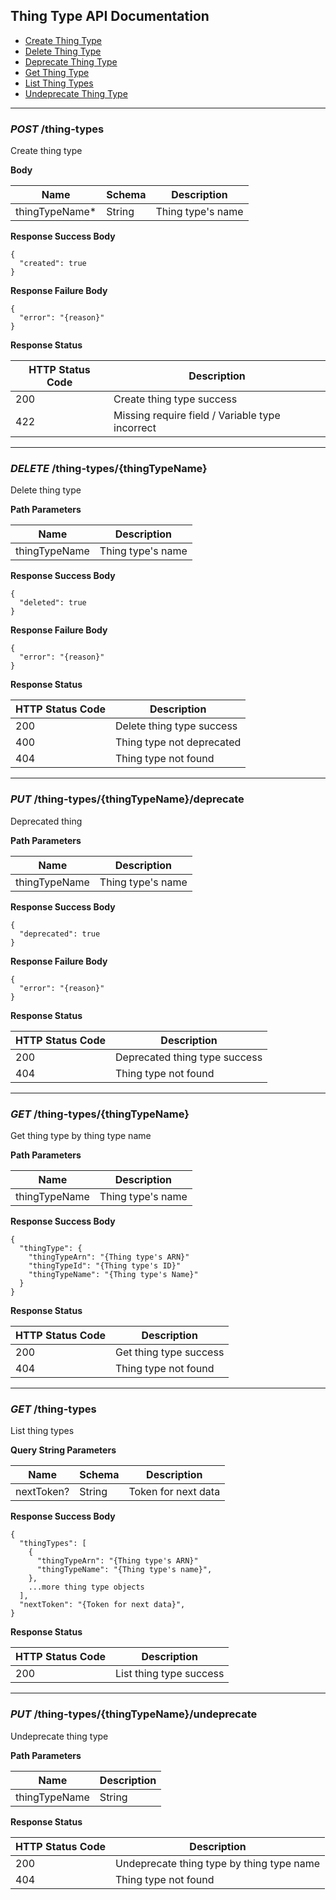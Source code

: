 ## Thing Type API Documentation

- [Create Thing Type](#post-thing-types)
- [Delete Thing Type](#delete-thing-typesthingtypename)
- [Deprecate Thing Type](#put-thing-typesthingtypenamedeprecate)
- [Get Thing Type](#get-thing-typesthingtypename)
- [List Thing Types](#get-thing-types)
- [Undeprecate Thing Type](#put-thing-typesthingtypenameundeprecate)

---

### *POST* /thing-types

Create thing type

**Body**

| Name | Schema | Description |
| ---- | ------ | ----------- |
| thingTypeName* | String | Thing type's name |

**Response Success Body**

```
{
  "created": true
}
```

**Response Failure Body**

```
{
  "error": "{reason}"
}
```

**Response Status**

| HTTP Status Code | Description |
| ---------------- | ----------- |
| 200 | Create thing type success |
| 422 | Missing require field / Variable type incorrect |

---

### *DELETE* /thing-types/{thingTypeName}

Delete thing type

**Path Parameters**

| Name | Description |
| ---- | ----------- |
| thingTypeName | Thing type's name |

**Response Success Body**

```
{
  "deleted": true
}
```

**Response Failure Body**

```
{
  "error": "{reason}"
}
```

**Response Status**

| HTTP Status Code | Description |
| ---------------- | ----------- |
| 200 | Delete thing type success |
| 400 | Thing type not deprecated |
| 404 | Thing type not found |

---

### *PUT* /thing-types/{thingTypeName}/deprecate

Deprecated thing

**Path Parameters**

| Name | Description |
| ---- | ----------- |
| thingTypeName | Thing type's name |

**Response Success Body**

```
{
  "deprecated": true
}
```

**Response Failure Body**

```
{
  "error": "{reason}"
}
```

**Response Status**

| HTTP Status Code | Description |
| ---------------- | ----------- |
| 200 | Deprecated thing type success |
| 404 | Thing type not found |

---

### *GET* /thing-types/{thingTypeName}

Get thing type by thing type name

**Path Parameters**

| Name | Description |
| ---- | ----------- |
| thingTypeName | Thing type's name |

**Response Success Body**

```
{
  "thingType": {
    "thingTypeArn": "{Thing type's ARN}"
    "thingTypeId": "{Thing type's ID}"
    "thingTypeName": "{Thing type's Name}"
  }
}
```

**Response Status**

| HTTP Status Code | Description |
| ---------------- | ----------- |
| 200 | Get thing type success |
| 404 | Thing type not found |

---

### *GET* /thing-types

List thing types

**Query String Parameters**

| Name | Schema | Description |
| ---- | ------ | ----------- |
| nextToken? | String | Token for next data |

**Response Success Body**

```
{
  "thingTypes": [
    {
      "thingTypeArn": "{Thing type's ARN}"
      "thingTypeName": "{Thing type's name}",
    },
    ...more thing type objects
  ],
  "nextToken": "{Token for next data}",
}
```

**Response Status**

| HTTP Status Code | Description |
| ---------------- | ----------- |
| 200 | List thing type success |

---

### *PUT* /thing-types/{thingTypeName}/undeprecate

Undeprecate thing type

**Path Parameters**

| Name | Description |
| ---- | ----------- |
| thingTypeName | String | Thing type's name |

**Response Status**

| HTTP Status Code | Description |
| ---------------- | ----------- |
| 200 | Undeprecate thing type by thing type name |
| 404 | Thing type not found |